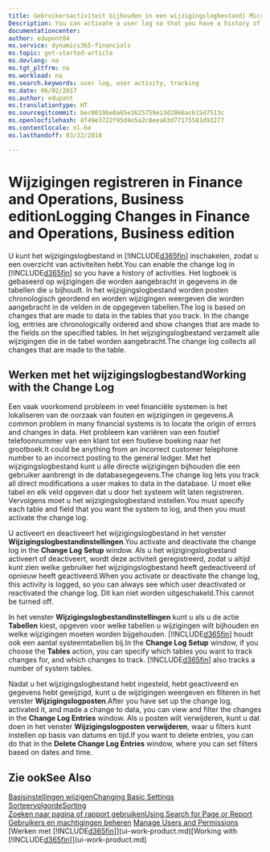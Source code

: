 ```yaml
---
title: Gebruikersactiviteit bijhouden in een wijzigingslogbestand| Microsoft Docs
Description: You can activate a user log so that you have a history of any changes made to data in tracked tables.
documentationcenter: 
author: edupont04
ms.service: dynamics365-financials
ms.topic: get-started-article
ms.devlang: na
ms.tgt_pltfrm: na
ms.workload: na
ms.search.keywords: user log, user activity, tracking
ms.date: 06/02/2017
ms.author: edupont
ms.translationtype: HT
ms.sourcegitcommit: bec0619be0a65e3625759e13d2866ac615d7513c
ms.openlocfilehash: 8f49e3722f95d4e5a2c8eea83d77175581d93277
ms.contentlocale: nl-be
ms.lasthandoff: 03/22/2018

---
```

# <a name="logging-changes-in-finance-and-operations-business-edition"></a><span data-ttu-id="0251c-102">Wijzigingen registreren in Finance and Operations, Business edition</span><span class="sxs-lookup"><span data-stu-id="0251c-102">Logging Changes in Finance and Operations, Business edition</span></span> 
<span data-ttu-id="0251c-103">U kunt het wijzigingslogbestand in [!INCLUDE[d365fin](includes/d365fin_md.md)] inschakelen, zodat u een overzicht van activiteiten hebt.</span><span class="sxs-lookup"><span data-stu-id="0251c-103">You can enable the change log in [!INCLUDE[d365fin](includes/d365fin_md.md)] so you have a history of activities.</span></span> <span data-ttu-id="0251c-104">Het logboek is gebaseerd op wijzigingen die worden aangebracht in gegevens in de tabellen die u bijhoudt. In het wijzigingslogbestand worden posten chronologisch geordend en worden wijzigingen weergeven die worden aangebracht in de velden in de opgegeven tabellen.</span><span class="sxs-lookup"><span data-stu-id="0251c-104">The log is based on changes that are made to data in the tables that you track. In the change log, entries are chronologically ordered and show changes that are made to the fields on the specified tables.</span></span> <span data-ttu-id="0251c-105">In het wijzigingslogbestand verzamelt alle wijzigingen die in de tabel worden aangebracht.</span><span class="sxs-lookup"><span data-stu-id="0251c-105">The change log collects all changes that are made to the table.</span></span>  

## <a name="working-with-the-change-log"></a><span data-ttu-id="0251c-106">Werken met het wijzigingslogbestand</span><span class="sxs-lookup"><span data-stu-id="0251c-106">Working with the Change Log</span></span>
<span data-ttu-id="0251c-107">Een vaak voorkomend probleem in veel financiële systemen is het lokaliseren van de oorzaak van fouten en wijzigingen in gegevens.</span><span class="sxs-lookup"><span data-stu-id="0251c-107">A common problem in many financial systems is to locate the origin of errors and changes in data.</span></span> <span data-ttu-id="0251c-108">Het probleem kan variëren van een foutief telefoonnummer van een klant tot een foutieve boeking naar het grootboek.</span><span class="sxs-lookup"><span data-stu-id="0251c-108">It could be anything from an incorrect customer telephone number to an incorrect posting to the general ledger.</span></span> <span data-ttu-id="0251c-109">Met het wijzigingslogbestand kunt u alle directe wijzigingen bijhouden die een gebruiker aanbrengt in de databasegegevens.</span><span class="sxs-lookup"><span data-stu-id="0251c-109">The change log lets you track all direct modifications a user makes to data in the database.</span></span> <span data-ttu-id="0251c-110">U moet elke tabel en elk veld opgeven dat u door het systeem wilt laten registreren. Vervolgens moet u het wijzigingslogbestand instellen.</span><span class="sxs-lookup"><span data-stu-id="0251c-110">You must specify each table and field that you want the system to log, and then you must activate the change log.</span></span>  

<span data-ttu-id="0251c-111">U activeert en deactiveert het wijzigingslogbestand in het venster **Wijzigingslogbestandinstellingen**.</span><span class="sxs-lookup"><span data-stu-id="0251c-111">You activate and deactivate the change log in the **Change Log Setup** window.</span></span> <span data-ttu-id="0251c-112">Als u het wijzigingslogbestand activeert of deactiveert, wordt deze activiteit geregistreerd, zodat u altijd kunt zien welke gebruiker het wijzigingslogbestand heeft gedeactiveerd of opnieuw heeft geactiveerd.</span><span class="sxs-lookup"><span data-stu-id="0251c-112">When you activate or deactivate the change log, this activity is logged, so you can always see which user deactivated or reactivated the change log.</span></span> <span data-ttu-id="0251c-113">Dit kan niet worden uitgeschakeld.</span><span class="sxs-lookup"><span data-stu-id="0251c-113">This cannot be turned off.</span></span>  

<span data-ttu-id="0251c-114">In het venster **Wijzigingslogbestandinstellingen** kunt u als u de actie **Tabellen** kiest, opgeven voor welke tabellen u wijzigingen wilt bijhouden en welke wijzigingen moeten worden bijgehouden. [!INCLUDE[d365fin](includes/d365fin_md.md)] houdt ook een aantal systeemtabellen bij.</span><span class="sxs-lookup"><span data-stu-id="0251c-114">In the **Change Log Setup** window, if you choose the **Tables** action, you can specify which tables you want to track changes for, and which changes to track. [!INCLUDE[d365fin](includes/d365fin_md.md)] also tracks a number of system tables.</span></span>

<span data-ttu-id="0251c-115">Nadat u het wijzigingslogbestand hebt ingesteld, hebt geactiveerd en gegevens hebt gewijzigd, kunt u de wijzigingen weergeven en filteren in het venster **Wijzigingslogposten**.</span><span class="sxs-lookup"><span data-stu-id="0251c-115">After you have set up the change log, activated it, and made a change to data, you can view and filter the changes in the **Change Log Entries** window.</span></span> <span data-ttu-id="0251c-116">Als u posten wilt verwijderen, kunt u dat doen in het venster **Wijzigingslogposten verwijderen**, waar u filters kunt instellen op basis van datums en tijd.</span><span class="sxs-lookup"><span data-stu-id="0251c-116">If you want to delete entries, you can do that in the **Delete Change Log Entries** window, where you can set filters based on dates and time.</span></span>  

## <a name="see-also"></a><span data-ttu-id="0251c-117">Zie ook</span><span class="sxs-lookup"><span data-stu-id="0251c-117">See Also</span></span>
[<span data-ttu-id="0251c-118">Basisinstellingen wijzigen</span><span class="sxs-lookup"><span data-stu-id="0251c-118">Changing Basic Settings</span></span>](ui-change-basic-settings.md)  
[<span data-ttu-id="0251c-119">Sorteervolgorde</span><span class="sxs-lookup"><span data-stu-id="0251c-119">Sorting</span></span>](ui-sorting.md)  
[<span data-ttu-id="0251c-120">Zoeken naar pagina of rapport gebruiken</span><span class="sxs-lookup"><span data-stu-id="0251c-120">Using Search for Page or Report</span></span>](ui-search.md)  
<span data-ttu-id="0251c-121">[Gebruikers en machtigingen beheren](ui-how-users-permissions.md)  </span><span class="sxs-lookup"><span data-stu-id="0251c-121">[Manage Users and Permissions](ui-how-users-permissions.md)  </span></span>  
<span data-ttu-id="0251c-122">[Werken met [!INCLUDE[d365fin](includes/d365fin_md.md)]](ui-work-product.md)</span><span class="sxs-lookup"><span data-stu-id="0251c-122">[Working with [!INCLUDE[d365fin](includes/d365fin_md.md)]](ui-work-product.md)</span></span>  

